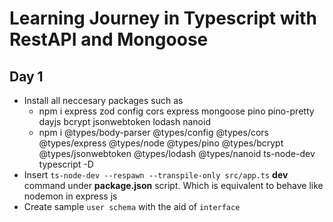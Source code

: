 # Learning Journey in Typescript with RestAPI and Mongoose

## Day 1 
- Install all neccesary packages such as 
    * npm i express zod config cors express mongoose pino pino-pretty dayjs bcrypt jsonwebtoken lodash nanoid
    * npm i @types/body-parser @types/config @types/cors @types/express @types/node @types/pino @types/bcrypt @types/jsonwebtoken @types/lodash @types/nanoid ts-node-dev typescript -D
- Insert `ts-node-dev --respawn --transpile-only src/app.ts` **dev** command under **package.json** script. Which is equivalent to behave like      nodemon in express js
- Create sample `user schema` with the aid of `interface`